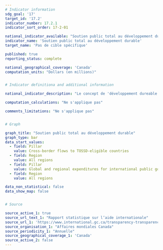 ```yaml
---
# Indicator information
sdg_goal: '17'
target_id: '17.2'
indicator_number: 17.2.1
indicator_sort_order: 17-2-01

national_indicator_available: "Soutien public total au développement durable"
indicator_name: 'Soutien public total au développement durable'
target_name: 'Pas de cible spécifique'

published: true
reporting_status: complete

national_geographical_coverage: 'Canada'
computation_units: "Dollars (en millions)"


# Indicator definitiona and additional information

national_indicator_description: "Le concept de 'développement dureable' est définit comme un développement apte à répondre aux besoins du présent sans compromettre la possibilité pour les générations à venir de satisfaire les leurs. (definition de l'<em>UNESCO</em>) Le soutien public total au développement durable (TOSSD) englobe tous les flux de ressources officiellement soutenus visant à promouvoir le développement durable dans les pays en développement et à soutenir et relever les défis mondiaux. ([<em>Affaires mondiales Canada</em>](https://www.international.gc.ca/transparency-transparence/international-assistance-report-stat-rapport-aide-internationale/2019-2020.aspx?lang=fra#a1_7))"

computation_calculations: "Ne s'applique pas"

comments_limitations: "Ne s'applique pas"


# Graph

graph_title: "Soutien public total au développement durable"
graph_type: bar
data_start_values:
  - field: Pillar
    value: Cross-border flows to TOSSD-eligible countries
  - field: Region
    value: All regions
  - field: Pillar
    value: Global and regional expenditures for international public goods
  - field: Region
    value: All regions

data_non_statistical: false
data_show_map: false


# Source

source_active_1: true
source_url_text_1: "Rapport statistique sur l’aide internationale"
source_url_1: 'https://www.international.gc.ca/transparency-transparence/international-assistance-report-stat-rapport-aide-internationale/2019-2020.aspx?lang=fra'
source_organisation_1: "Affaires mondiales Canada"
source_periodicity_1: "Annuelle"
source_geographical_coverage_1: 'Canada'
source_active_2: false
---
```

